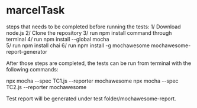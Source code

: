 # marcelTask

steps that needs to be completed before running the tests:
1/ Download node.js
2/ Clone the repository
3/ run npm install command through terminal
4/ run npm install --global mocha  
5/ run npm install chai
6/ run npm install -g mochawesome mochawesome-report-generator

After those steps are completed, the tests can be run from terminal with the following commands:

npx mocha --spec TC1.js --reporter mochawesome 
npx mocha --spec TC2.js --reporter mochawesome 

Test report will be generated under test folder/mochawesome-report.
